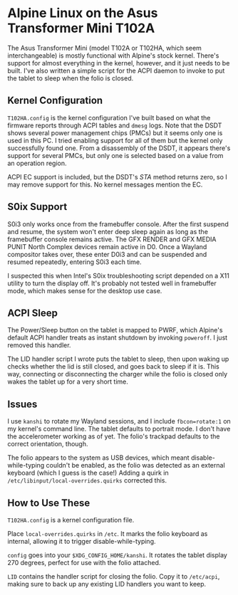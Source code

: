 Alpine Linux on the Asus Transformer Mini T102A
===============================================
The Asus Transformer Mini (model T102A or T102HA, which seem
interchangeable) is mostly functional with Alpine's stock
kernel. There's support for almost everything in the kernel,
however, and it just needs to be built. I've also written a
simple script for the ACPI daemon to invoke to put the tablet
to sleep when the folio is closed.

Kernel Configuration
--------------------
`T102HA.config` is the kernel configuration I've built based
on what the firmware reports through ACPI tables and `dmesg`
logs. Note that the DSDT shows several power management chips
(PMCs) but it seems only one is used in this PC. I tried
enabling support for all of them but the kernel only
successfully found one. From a disassembly of the DSDT, it
appears there's support for several PMCs, but only one is
selected based on a value from an operation region.

ACPI EC support is included, but the DSDT's _STA_ method
returns zero, so I may remove support for this. No kernel
messages mention the EC.

S0ix Support
------------
S0i3 only works once from the framebuffer console. After the
first suspend and resume, the system won't enter deep sleep
again as long as the framebuffer console remains active. The
GFX RENDER and GFX MEDIA PUNIT North Complex devices remain
active in D0. Once a Wayland compositor takes over, these 
enter D0i3 and can be suspended and resumed repeatedly,
entering S0i3 each time.

I suspected this when Intel's S0ix troubleshooting script
depended on a X11 utility to turn the display off. It's
probably not tested well in framebuffer mode, which makes
sense for the desktop use case.

ACPI Sleep
----------
The Power/Sleep button on the tablet is mapped to PWRF,
which Alpine's default ACPI handler treats as instant
shutdown by invoking `poweroff`. I just removed this handler.

The LID handler script I wrote puts the tablet to sleep, then
upon waking up checks whether the lid is still closed, and
goes back to sleep if it is. This way, connecting or
disconnecting the charger while the folio is closed only
wakes the tablet up for a very short time.

Issues
------
I use `kanshi` to rotate my Wayland sessions, and I include
`fbcon=rotate:1` on my kernel's command line. The tablet
defaults to portrait mode. I don't have the accelerometer
working as of yet. The folio's trackpad defaults to the
correct orientation, though.

The folio appears to the system as USB devices, which meant
disable-while-typing couldn't be enabled, as the folio
was detected as an external keyboard (which I guess is the
case!) Adding a quirk in
`/etc/libinput/local-overrides.quirks` corrected this.

How to Use These
----------------
`T102HA.config` is a kernel configuration file.

Place `local-overrides.quirks` in `/etc`. It marks the
folio keyboard as internal, allowing it to trigger
disable-while-typing.

`config` goes into your `$XDG_CONFIG_HOME/kanshi`. It rotates
the tablet display 270 degrees, perfect for use with the
folio attached.

`LID` contains the handler script for closing the folio. Copy
it to `/etc/acpi`, making sure to back up any existing LID
handlers you want to keep.
